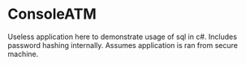# ConsoleATM
Useless application here to demonstrate usage of sql in c#. Includes password hashing internally. Assumes application is ran from secure machine.
